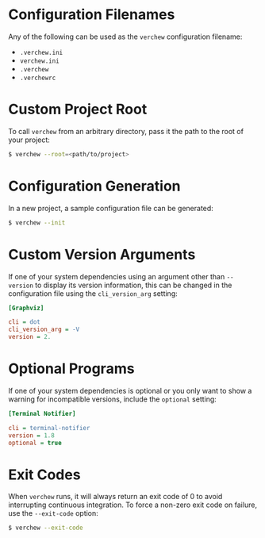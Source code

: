 # Configuration Filenames

Any of the following can be used as the `verchew` configuration filename:

* `.verchew.ini`
* `verchew.ini`
* `.verchew`
* `.verchewrc`

# Custom Project Root

To call `verchew` from an arbitrary directory, pass it the path to the root of your project:

```sh
$ verchew --root=<path/to/project>
```

# Configuration Generation

In a new project, a sample configuration file can be generated:

```sh
$ verchew --init
```

# Custom Version Arguments

If one of your system dependencies using an argument other than `--version` to display its version information, this can be changed in the configuration file using the `cli_version_arg` setting:

```ini
[Graphviz]

cli = dot
cli_version_arg = -V
version = 2.
```

# Optional Programs

If one of your system dependencies is optional or you only want to show a warning for incompatible versions, include the `optional` setting:

```ini
[Terminal Notifier]

cli = terminal-notifier
version = 1.8
optional = true
```

# Exit Codes

When `verchew` runs, it will always return an exit code of 0 to avoid interrupting continuous integration. To force a non-zero exit code on failure, use the `--exit-code` option:

```sh
$ verchew --exit-code
```
